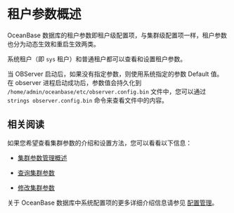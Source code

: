 # 租户参数概述

OceanBase 数据库的租户参数即租户级配置项，与集群级配置项一样，租户参数也分为动态生效和重启生效两类。

系统租户（即 `sys` 租户）和普通租户都可以查看和设置租户参数。

当 OBServer 启动后，如果没有指定参数，则使用系统指定的参数 Default 值。在 observer 进程启动成功后，参数值会持久化到 `/home/admin/oceanbase/etc/observer.config.bin` 文件中，您可以通过 `strings observer.config.bin` 命令来查看文件中的内容。

## 相关阅读

如果您希望查看集群参数的介绍和设置方法，您可以看看以下信息：

* [集群参数管理概述](../../1.manage-clusters/3.manage-cluster-parameters/1.overview-of-cluster-parameter-management.md)

* [查询集群参数](../../1.manage-clusters/3.manage-cluster-parameters/2.you-can-call-this-operation-to-query-cluster-parameters.md)

* [修改集群参数](../../1.manage-clusters/3.manage-cluster-parameters/3.modify-cluster-parameters.md)

关于 OceanBase 数据库中系统配置项的更多详细介绍信息请参见 [配置管理](../../2.configuration-management/1.configuration-management-introduction.md)。
